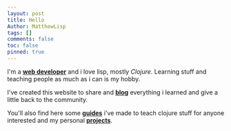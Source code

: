```yaml
---
layout: post
title: Hello
Author: MatthewLisp
tags: []
comments: false
toc: false
pinned: true
---
```

I'm a [**web developer**](github) and i love lisp, mostly *Clojure*. Learning stuff and teaching people as much as i can is my hobby.<br/>

I've created this website to share and [**blog**](link) everything i learned and give a little back to the community.<br/>

You'll also find here some [**guides**](link) i've made to teach clojure stuff for anyone interested and my personal [**projects**](link).<br/>